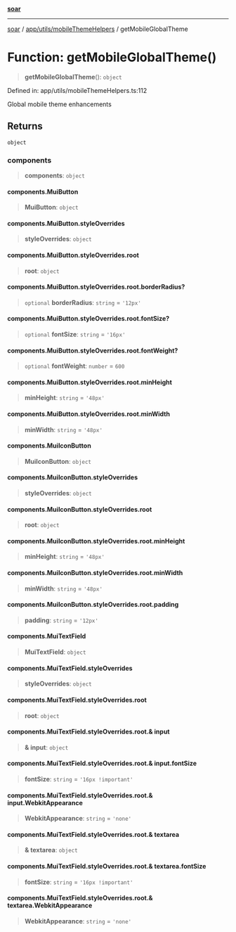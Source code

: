 [**soar**](../../../../README.md)

***

[soar](../../../../modules.md) / [app/utils/mobileThemeHelpers](../README.md) / getMobileGlobalTheme

# Function: getMobileGlobalTheme()

> **getMobileGlobalTheme**(): `object`

Defined in: app/utils/mobileThemeHelpers.ts:112

Global mobile theme enhancements

## Returns

`object`

### components

> **components**: `object`

#### components.MuiButton

> **MuiButton**: `object`

#### components.MuiButton.styleOverrides

> **styleOverrides**: `object`

#### components.MuiButton.styleOverrides.root

> **root**: `object`

#### components.MuiButton.styleOverrides.root.borderRadius?

> `optional` **borderRadius**: `string` = `'12px'`

#### components.MuiButton.styleOverrides.root.fontSize?

> `optional` **fontSize**: `string` = `'16px'`

#### components.MuiButton.styleOverrides.root.fontWeight?

> `optional` **fontWeight**: `number` = `600`

#### components.MuiButton.styleOverrides.root.minHeight

> **minHeight**: `string` = `'48px'`

#### components.MuiButton.styleOverrides.root.minWidth

> **minWidth**: `string` = `'48px'`

#### components.MuiIconButton

> **MuiIconButton**: `object`

#### components.MuiIconButton.styleOverrides

> **styleOverrides**: `object`

#### components.MuiIconButton.styleOverrides.root

> **root**: `object`

#### components.MuiIconButton.styleOverrides.root.minHeight

> **minHeight**: `string` = `'48px'`

#### components.MuiIconButton.styleOverrides.root.minWidth

> **minWidth**: `string` = `'48px'`

#### components.MuiIconButton.styleOverrides.root.padding

> **padding**: `string` = `'12px'`

#### components.MuiTextField

> **MuiTextField**: `object`

#### components.MuiTextField.styleOverrides

> **styleOverrides**: `object`

#### components.MuiTextField.styleOverrides.root

> **root**: `object`

#### components.MuiTextField.styleOverrides.root.& input

> **& input**: `object`

#### components.MuiTextField.styleOverrides.root.& input.fontSize

> **fontSize**: `string` = `'16px !important'`

#### components.MuiTextField.styleOverrides.root.& input.WebkitAppearance

> **WebkitAppearance**: `string` = `'none'`

#### components.MuiTextField.styleOverrides.root.& textarea

> **& textarea**: `object`

#### components.MuiTextField.styleOverrides.root.& textarea.fontSize

> **fontSize**: `string` = `'16px !important'`

#### components.MuiTextField.styleOverrides.root.& textarea.WebkitAppearance

> **WebkitAppearance**: `string` = `'none'`
